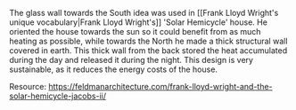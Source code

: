 ---
---

The glass wall towards the South idea was used in [[Frank Lloyd Wright's unique vocabulary|Frank Lloyd Wright's]] 'Solar Hemicycle' house. He oriented the house towards the sun so it could benefit from as much heating as possible, while towards the North he made a thick structural wall covered in earth. This thick wall from the back stored the heat accumulated during the day and released it during the night. This design is very sustainable, as it reduces the energy costs of the house.

Resource: https://feldmanarchitecture.com/frank-lloyd-wright-and-the-solar-hemicycle-jacobs-ii/